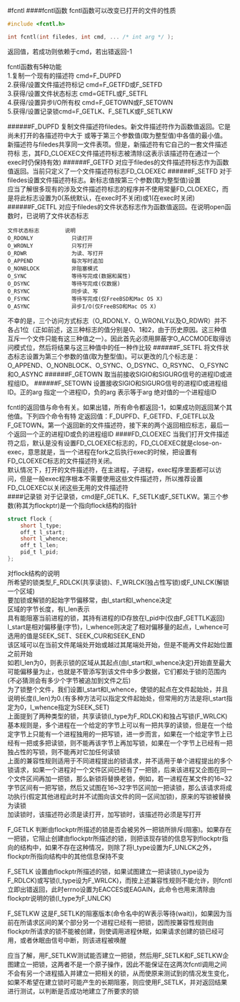 #fcntl
####fcntl函数
fcntl函数可以改变已打开的文件的性质
```c
#include <fcntl.h>

int fcntl(int filedes, int cmd, ... /* int arg */ );
```
返回值，若成功则依赖于cmd，若出错返回-1          

fcntl函数有5种功能         
1.复制一个现有的描述符 cmd=F_DUPFD      
2.获得/设置文件描述符标记 cmd=F_GETFD或F_SETFD        
3.获得/设置文件状态标志 cmd=GETFL或F_SETFL         
4.获得/设置异步I/O所有权 cmd=F_GETOWN或F_SETOWN        
5.获得/设置记录锁cmd=F_GETLK、F_SETLK或F_SETLKW       

######F_DUPFD
复制文件描述符filedes。新文件描述符作为函数值返回。它是尚未打开的各描述符中大于 或等于第三个参数值(取为整型值)中各值的最小值。新描述符与filedes共享同一文件表项。但是，新描述符有它自己的一套文件描述符标 志，其FD_CLOEXEC文件描述符标志被清除(这表示该描述符在通过一个exec时仍保持有效)
######F_GETFD
对应于filedes的文件描述符标志作为函数值返回。当前只定义了一个文件描述符标志FD_CLOEXEC
######F_SETFD
对于filedes设置文件描述符标志。新标志值按第三个参数(取为整型值)设置        
应当了解很多现有的涉及文件描述符标志的程序并不使用常量FD_CLOEXEC，而是将此标志设置为0(系统默认，在exec时不关闭)或1(在exec时关闭)
######F_GETFL
对应于filedes的文件状态标志作为函数值返回。在说明open函数时，已说明了文件状态标志
```text
文件状态标志        说明
O_RDONLY            只读打开
O_WRONLY            只写打开
O_RDWR              为读、写打开
O_APPEND            每次写时追加
O_NONBLOCK          非阻塞模式
O_SYNC              等待写完成(数据和属性)
O_DSYNC             等待写完成(仅数据)
O_RSYNC             同步读、写
O_FSYNC             等待写完成(仅FreeBSD和Mac OS X)
O_ASYNC             异步I/O(仅FreeBSD和Mac OS X)
```
不幸的是，三个访问方式标志（O_RDONLY、O_WRONLY以及O_RDWR）并不各占1位（正如前述，这三种标志的值分别是0、1和2，由于历史原因。这三种值互斥一个文件只能有这三种值之一）。因此首先必须用屏蔽字O_ACCMODE取得访问模式位，然后将结果与这三种值中的任一种作比较
######F_SETFL
将文件状态标志设置为第三个参数的值(取为整型值)。可以更改的几个标志是：O_APPEND、O_NONBLOCK、O_SYNC、O_DSYNC、O_RSYNC、 O_FSYNC和O_ASYNC
######F_GETOWN
取当前接收SIGIO和SIGURG信号的进程ID或进程组ID。
######F_SETOWN
设置接收SIGIO和SIGURG信号的进程ID或进程组ID。正的arg 指定一个进程ID，负的arg 表示等于arg 绝对值的一个进程组ID

fcntl的返回值与命令有关。如果出错，所有命令都返回-1，如果成功则返回某个其他值。下列四个命令有特 定返回值：F_DUPFD、F_GETFD、F_GETFL以及F_GETOWN。第一个返回新的文件描述符，接下来的两个返回相应标志，最后一个返回一个正的进程ID或负的进程组ID
####FD_CLOEXEC
当我们打开文件描述符之后，默认是没有设置FD_CLOEXEC标志的，FD_CLOEXEC就是close-on-exec，意思就是，当一个进程在fork之后执行exec的时候，把设置有FD_CLOEXEC标志的文件描述符关闭。       
默认情况下，打开的文件描述符，在主进程，子进程，exec程序里面都可以访问，但是一般exec程序根本不需要使用这些文件描述符，所以推荐设置FD_CLOEXEC以关闭这些无用的文件描述符        
####记录锁
对于记录锁，cmd是F_GETLK、F_SETLK或F_SETLKW。第三个参数(称其为flockptr)是一个指向flock结构的指针       
```c
struct flock {
	short l_type;
	off_t l_start;
	short l_whence;
	off_t l_len;
	pid_t l_pid;
};
```
对flock结构的说明        
所希望的锁类型,F_RDLCK(共享读锁)、F_WRLCK(独占性写锁)或F_UNLCK(解锁一个区域)        
要加锁或解锁的起始字节偏移常，由l_start和l_whence决定           
区域的字节长度，有l_len表示       
具有能阻塞当前进程的锁，其持有进程的ID存放在l_pid中(仅由F_GETTLK返回)         
l_start是相对偏移量(字节)，l_whence则决定了相对偏移量的起点，l_whence可选用的值是SEEK_SET、SEEK_CUR和SEEK_END         
该区域可以在当前文件尾端处开始或越过其尾端处开始，但是不能再文件起始位置之前开始          
如若l_len为0，则表示锁的区域从其起点(由l_start和l_whence决定)开始直至最大可能偏移量为止，也就是不管添写到该文件中多少数据，它们都处于锁的范围内(不必猜测会有多少个字节被追加到文件之后)         
为了锁整个文件，我们设置l_start和l_whence，使锁的起点在文件起始处，并且说明长度(l_len)为0.(有多种方法可以指定文件起始处，但常用的方法是将l_start指定为0，l_whence指定为SEEK_SET)              
上面提到了两种类型的锁，共享读锁(l_type为F_RDLCK)和独占写锁(F_WRLCK)           
基本规则是，多个进程在一个给定的字节上可以有一把共享的读锁，但是在一个给定字节上只能有一个进程独用的一把写锁，进一步而言，如果在一个给定字节上已经有一把或多把读锁，则不能再该字节上再加写锁，如果在一个字节上已经有一把独占性的写锁，则不能再对它加任何读锁           
上面的兼容性规则适用于不同进程提出的锁请求，并不适用于单个进程提出的多个锁请求，如果一个进程对一个文件区间已经有了一把锁，后来该进程又企图在同一个文件区间再加一把锁，那么新锁将替换老锁，例如，若一进程在某文件的16~32字节区间有一把写锁，然后又试图在16~32字节区间加一把读锁，那么该请求将成功执行(假定其他进程此时并不试图向该文件的同一区间加锁)，原来的写锁被替换为读锁         
加读锁时，该描述符必须是读打开，加写锁时，该描述符必须是写打开         

F_GETLK   判断由flockptr所描述的锁是否会被另外一把锁所排斥(阻塞)。如果存在一把锁，它阻止创建由flockptr所描述的锁，则把该现存锁的信息写到flockptr指向的结构中，如果不存在这种情况，则除了将l_type设置为F_UNLCK之外，flockptr所指向结构中的其他信息保持不变         

F_SETLK   设置由flockptr所描述的锁，如果试图建立一把读锁(l_type设为F_RDLCK)或写锁(l_type设为F_WRLCK)，而按上述兼容性规则不能允许，则fcntl立即出错返回，此时errno设置为EACCES或EAGAIN，此命令也用来清除由flockptr说明的锁(l_type为F_UNLCK)                     

F_SETLKW  这是F_SETLK的阻塞版本(命令名中的W表示等待(wait))，如果因为当前在所请求区间的某个部分另一个进程已经有一把锁，因而按兼容性规则由flockptr所请求的锁不能被创建，则使调用进程休眠，如果请求创建的锁已经可用，或者休眠由信号中断，则该进程被唤醒           

应当了解，用F_SETLKW测试能否建立一把锁，然后用F_SETLK和F_SETLKW企图建立一把锁，这两者不是一个原子操作，因此不能保证在这两次fcntl调用之间不会有另一个进程插入并建立一把相关的锁，从而使原来测试到的情况发生变化，如果不希望在建立锁时可能产生的长期阻塞，则应使用F_SETLK，并对返回结果进行测试，以判断是否成功地建立了所要求的锁         

